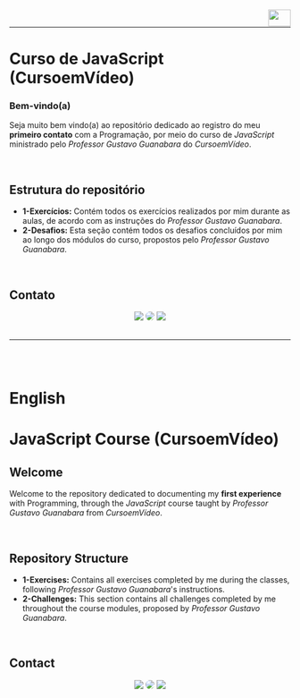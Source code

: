 ### [<img align="right" height="30" width="40" src="https://upload.wikimedia.org/wikipedia/en/thumb/a/ae/Flag_of_the_United_Kingdom.svg/1280px-Flag_of_the_United_Kingdom.svg.png" />](#english)
</br>

---

# Curso de JavaScript (CursoemVídeo)

### Bem-vindo(a) 

Seja muito bem vindo(a) ao repositório dedicado ao registro do meu **primeiro contato** com a Programação, por meio do curso de _JavaScript_ ministrado pelo _Professor Gustavo Guanabara_ do _CursoemVídeo_.

</br>

## Estrutura do repositório

- **1-Exercícios:** Contém todos os exercícios realizados por mim durante as aulas, de acordo com as instruções do _Professor Gustavo Guanabara_.
- **2-Desafios:** Esta seção contém todos os desafios concluídos por mim ao longo dos módulos do curso, propostos pelo _Professor Gustavo Guanabara_.
  
</br>

## Contato

<div align="center"> 
<a href = "mailto:alanisquintana.dev@gmail.com"> <img src="https://img.shields.io/badge/-Gmail-%23333?style=for-the-badge&logo=gmail&color=red&logoColor=white" target="_blank"></a>
<a href="https://www.linkedin.com/in/alanis-quintana/" target="_blank"><img src="https://img.shields.io/badge/-LinkedIn-%230077B5?style=for-the-badge&logo=linkedin&logoColor=white&labelColor=0077B5&logoWidth=20&logoHeight=20" style="border-radius: 30px" target="_blank"></a>
<a href="https://instagram.com/devalanisquintana/" target="_blank"><img src="https://img.shields.io/badge/-Instagram-%23E4405F?style=for-the-badge&logo=instagram&logoColor=white"></a>
</div>

</br>

---

</br>
</br>

# English

# JavaScript Course (CursoemVídeo)

## Welcome

Welcome to the repository dedicated to documenting my **first experience** with Programming, through the _JavaScript_ course taught by _Professor Gustavo Guanabara_ from _CursoemVídeo_.

</br>

## Repository Structure

- **1-Exercises:** Contains all exercises completed by me during the classes, following _Professor Gustavo Guanabara_'s instructions.
- **2-Challenges:** This section contains all challenges completed by me throughout the course modules, proposed by _Professor Gustavo Guanabara_.

</br>

## Contact

<div align="center"> 
<a href = "mailto:alanisquintana.dev@gmail.com"> <img src="https://img.shields.io/badge/-Gmail-%23333?style=for-the-badge&logo=gmail&color=red&logoColor=white" target="_blank"></a>
<a href="https://www.linkedin.com/in/alanis-quintana/" target="_blank"><img src="https://img.shields.io/badge/-LinkedIn-%230077B5?style=for-the-badge&logo=linkedin&logoColor=white&labelColor=0077B5&logoWidth=20&logoHeight=20" style="border-radius: 30px" target="_blank"></a>
<a href="https://instagram.com/devalanisquintana/" target="_blank"><img src="https://img.shields.io/badge/-Instagram-%23E4405F?style=for-the-badge&logo=instagram&logoColor=white"></a>
</div>
  
</br>
